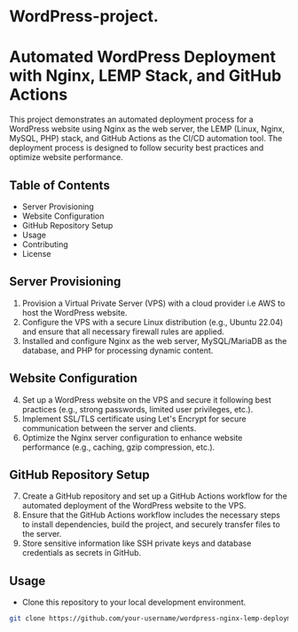 # WordPress-project.
# Automated WordPress Deployment with Nginx, LEMP Stack, and GitHub Actions

This project demonstrates an automated deployment process for a WordPress website using Nginx as the web server, the LEMP (Linux, Nginx, MySQL, PHP) stack, and GitHub Actions as the CI/CD automation tool. The deployment process is designed to follow security best practices and optimize website performance.

## Table of Contents

- Server Provisioning
- Website Configuration
- GitHub Repository Setup
- Usage
- Contributing
- License

## Server Provisioning

1. Provision a Virtual Private Server (VPS) with a cloud provider i.e AWS to host the WordPress website.
2. Configure the VPS with a secure Linux distribution (e.g., Ubuntu 22.04) and ensure that all necessary firewall rules are applied.
3. Installed and configure Nginx as the web server, MySQL/MariaDB as the database, and PHP for processing dynamic content.

## Website Configuration

4. Set up a WordPress website on the VPS and secure it following best practices (e.g., strong passwords, limited user privileges, etc.).
5. Implement SSL/TLS certificate using Let's Encrypt for secure communication between the server and clients.
6. Optimize the Nginx server configuration to enhance website performance (e.g., caching, gzip compression, etc.).

## GitHub Repository Setup

7. Create a GitHub repository and set up a GitHub Actions workflow for the automated deployment of the WordPress website to the VPS.
8. Ensure that the GitHub Actions workflow includes the necessary steps to install dependencies, build the project, and securely transfer files to the server.
9. Store sensitive information like SSH private keys and database credentials as secrets in GitHub.

## Usage

- Clone this repository to your local development environment.

```bash
git clone https://github.com/your-username/wordpress-nginx-lemp-deployment.git
